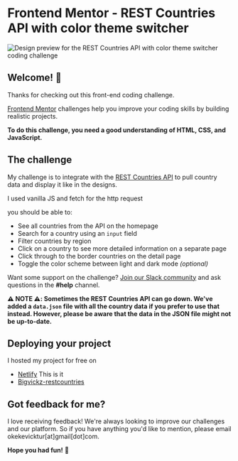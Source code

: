 # Frontend Mentor - REST Countries API with color theme switcher

![Design preview for the REST Countries API with color theme switcher coding challenge](./design/desktop-preview.jpg)

## Welcome! 👋

Thanks for checking out this front-end coding challenge.

[Frontend Mentor](https://www.frontendmentor.io) challenges help you improve your coding skills by building realistic projects.

**To do this challenge, you need a good understanding of HTML, CSS, and JavaScript.**

## The challenge

My challenge is to integrate with the [REST Countries API](https://restcountries.com) to pull country data and display it like in the designs.

I used vanilla JS and fetch for the http request

you should be able to:

- See all countries from the API on the homepage
- Search for a country using an `input` field
- Filter countries by region
- Click on a country to see more detailed information on a separate page
- Click through to the border countries on the detail page
- Toggle the color scheme between light and dark mode *(optional)*

Want some support on the challenge? [Join our Slack community](https://www.frontendmentor.io/slack) and ask questions in the **#help** channel.

**⚠️ NOTE ⚠️: Sometimes the REST Countries API can go down. We've added a `data.json` file with all the country data if you prefer to use that instead. However, please be aware that the data in the JSON file might not be up-to-date.**

## Deploying your project

I hosted my project for free on

- [Netlify](https://www.netlify.com/)
This is it
- [Bigvickz-restcountries](http://Bigvickz-restcountries.netlify.app)


## Got feedback for me?

I love receiving feedback! We're always looking to improve our challenges and our platform. So if you have anything you'd like to mention, please email okekevicktur[at]gmail[dot]com.

**Hope you had fun!** 🚀
